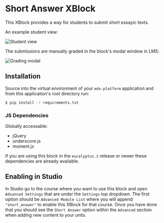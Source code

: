 # Short Answer XBlock

This XBlock provides a way for students to submit short essayic texts.

An example student view:

![Student view](https://lh3.googleusercontent.com/U9mrh6sqvO2qIkTUXQKdB5ceG1jK1aXFXYCKh6Mu6lIdqwnlSv222lXTFkotRQQC4_AsORq-8JJP-BmJPDnm=w1920-h1014)

The submissions are manually graded in the block's modal window in LMS:

![Grading modal](https://lh3.googleusercontent.com/lvsbo-UlMuIwL1NdJ82XdCzNoTPE8aJ9YJAf3yA1i6sZlEZIY1f5_kAdOCO4A8ajwdtGQo-u076oTpDHpLTk=w1920-h1014-rw)

## Installation

Source into the virtual environment of your `edx-platform` application and from
this application's root directory run:

```bash
$ pip install -r requirements.txt
```

### JS Dependencies

Globally accessable:
* jQuery
* underscore.js
* moment.js

If you are using this block in the `eucalyptus.1` release or newer these
dependencies are already available.

## Enabling in Studio

In Studio go to the course where you want to use this block and open `Advanced
Settings` that are under the `Settings` top dropdown. The first option should be
`Advanced Module List` where you will append `"short_answer"` to enable this
XBlock for that course.
Once you have done that you should see the `Short Answer` option within the
`Advanced` section when adding new content to your units.
